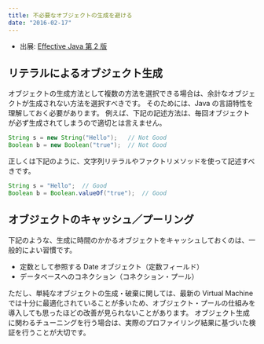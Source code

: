```yaml
---
title: 不必要なオブジェクトの生成を避ける
date: "2016-02-17"
---
```


* 出展: <a href="http://hb.afl.rakuten.co.jp/hgc/144180a1.9ac213ee.144180a2.e4d0f394/?pc=http%3a%2f%2fitem.rakuten.co.jp%2fbook%2f12699391%2f%3fscid%3daf_link_txt&amp;m=http%3a%2f%2fm.rakuten.co.jp%2fbook%2fi%2f16859484%2f" target="_blank">Effective Java 第 2 版</a>

リテラルによるオブジェクト生成
----

オブジェクトの生成方法として複数の方法を選択できる場合は、余計なオブジェクトが生成されない方法を選択すべきです。
そのためには、Java の言語特性を理解しておく必要があります。
例えば、下記の記述方法は、毎回オブジェクトが必ず生成されてしまうので適切とは言えません。

```java
String s = new String("Hello");   // Not Good
Boolean b = new Boolean("true");  // Not Good
```

正しくは下記のように、文字列リテラルやファクトリメソッドを使って記述すべきです。

```java
String s = "Hello";  // Good
Boolean b = Boolean.valueOf("true");  // Good
```

オブジェクトのキャッシュ／プーリング
----

下記のような、生成に時間のかかるオブジェクトをキャッシュしておくのは、一般的によい習慣です。

* 定数として参照する Date オブジェクト（定数フィールド）
* データベースへのコネクション（コネクション・プール）

ただし、単純なオブジェクトの生成・破棄に関しては、最新の Virtual Machine では十分に最適化されていることが多いため、オブジェクト・プールの仕組みを導入しても思ったほどの改善が見られないことがあります。
オブジェクト生成に関わるチューニングを行う場合は、実際のプロファイリング結果に基づいた検証を行うことが大切です。

